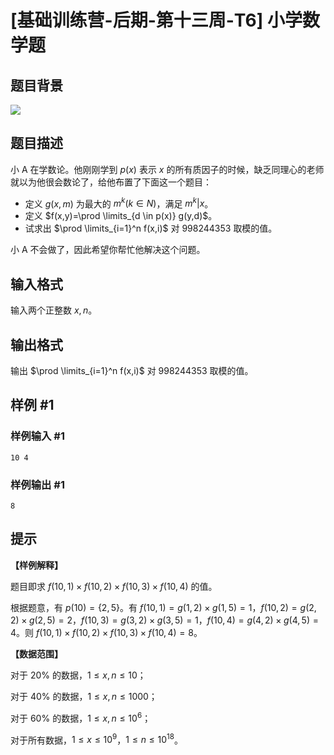 # [基础训练营-后期-第十三周-T6] 小学数学题

## 题目背景

![](https://cdn.luogu.com.cn/upload/image_hosting/1pcmweul.png)

## 题目描述

小 A 在学数论。他刚刚学到 $p(x)$ 表示 $x$ 的所有质因子的时候，缺乏同理心的老师就以为他很会数论了，给他布置了下面这一个题目：

- 定义 $g(x,m)$ 为最大的 $m^k(k \in N)$，满足 $m^k|x$。
- 定义 $f(x,y)=\prod \limits_{d \in p(x)} g(y,d)$。
- 试求出 $\prod \limits_{i=1}^n f(x,i)$ 对 $998244353$ 取模的值。

小 A 不会做了，因此希望你帮忙他解决这个问题。

## 输入格式

输入两个正整数 $x,n$。

## 输出格式

输出 $\prod \limits_{i=1}^n f(x,i)$ 对 $998244353$ 取模的值。

## 样例 #1

### 样例输入 #1

```
10 4
```

### 样例输出 #1

```
8
```

## 提示

**【样例解释】**

题目即求 $f(10,1)\times f(10,2)\times f(10,3)\times f(10,4)$ 的值。

根据题意，有 $p(10)=\{2,5\}$。有 $f(10,1)=g(1,2)\times g(1,5)=1$，$f(10,2)=g(2,2)\times g(2,5)=2$，$f(10,3)=g(3,2)\times g(3,5)=1$，$f(10,4)=g(4,2)\times g(4,5)=4$。则 $f(10,1)\times f(10,2)\times f(10,3)\times f(10,4)=8$。

**【数据范围】**

对于 $20\%$ 的数据，$1 \leq x,n\leq 10$；

对于 $40\%$ 的数据，$1 \leq x,n\leq 1000$；

对于 $60\%$ 的数据，$1 \leq x,n\leq 10^6$；

对于所有数据，$1 \leq x \leq 10^9$，$1 \leq n \leq 10^{18}$。